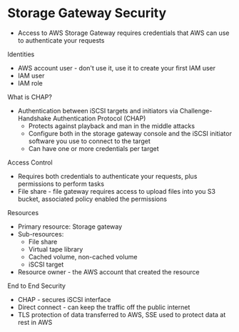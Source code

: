 # Storage Gateway Security

* Access to AWS Storage Gateway requires credentials that AWS can use to authenticate your requests

Identities

* AWS account user - don't use it, use it to create your first IAM user
* IAM user
* IAM role

What is CHAP?

* Authentication between iSCSI targets and initiators via Challenge-Handshake Authentication Protocol (CHAP)
    * Protects against playback and man in the middle attacks
    * Configure both in the storage gateway console and the iSCSI initiator software you use to connect to the target
    * Can have one or more credentials per target

Access Control

* Requires both credentials to authenticate your requests, plus permissions to perform tasks
* File share - file gateway requires access to upload files into you S3 bucket, associated policy enabled the permissions

Resources

* Primary resource: Storage gateway 
* Sub-resources:
    * File share 
    * Virtual tape library
    * Cached volume, non-cached volume
    * iSCSI target
* Resource owner - the AWS account that created the resource

End to End Security

* CHAP - secures iSCSI interface
* Direct connect - can keep the traffic off the public internet
* TLS protection of data transferred to AWS, SSE used to protect data at rest in AWS
